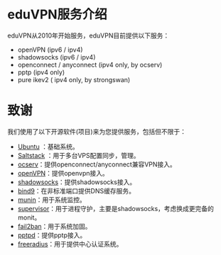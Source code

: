 # eduVPN服务介绍

eduVPN从2010年开始服务，eduVPN目前提供以下服务：

 * openVPN (ipv6 / ipv4)
 * shadowsocks (ipv6 / ipv4)
 * openconnect / anyconnect (ipv4 only, by ocserv)
 * pptp (ipv4 only)
 * pure ikev2 ( ipv4 only, by strongswan)

# 致谢

我们使用了以下开源软件(项目)来为您提供服务，包括但不限于：

 * [Ubuntu](http://www.ubuntu.com/) ：基础系统。
 * [Saltstack](http://www.saltstack.org/) ：用于多台VPS配置同步，管理。
 * [ocserv](http://www.infradead.org/ocserv/)：提供openconnect/anyconnect兼容VPN接入。
 * [openVPN](http://openvpn.net/)：提供openvpn接入。
 * [shadowsocks](http://shadowsocks.org/)：提供shadowsocks接入。
 * [bind9](http://www.isc.org/downloads/bind/)：在非标准端口提供DNS缓存服务。
 * [munin](http://munin-monitoring.org/)：用于系统监控。
 * [supervisor](http://supervisord.org/)：用于进程守护，主要是shadowsocks，考虑换成更完备的monit。
 * [fail2ban](http://www.fail2ban.org/)：用于系统加固。
 * [pptpd](http://sourceforge.net/projects/poptop/files/pptpd/)：提供pptp接入。
 * [freeradius](http://freeradius.org/)：用于提供中心认证系统。

